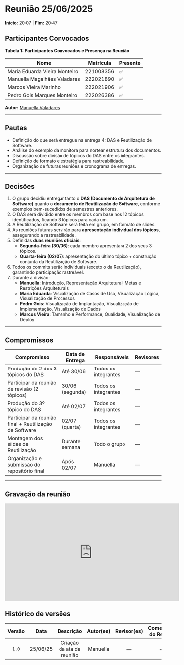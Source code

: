# Reunião 25/06/2025  
**Início:** 20:07 | **Fim:** 20:47  
 
## Participantes Convocados
 
<!-- ✅ = presente | ❌ = ausente -->
 
**Tabela 1: Participantes Convocados e Presença na Reunião**
 
| Nome                                      | Matrícula     | Presente |
|-------------------------------------------|---------------|----------|
| Maria Eduarda Vieira Monteiro             | 221008356     | ✅       |
| Manuella Magalhães Valadares              | 222021890    | ✅       |
| Marcos Vieira Marinho                     | 222021906     | ✅       |
| Pedro Gois Marques Monteiro               | 222026386     | ✅       |

**Autor:** [Manuella Valadares](https://github.com/manuvaladares)
 
---
 
## Pautas
 
- Definição do que será entregue na entrega 4: DAS e Reutilização de Software.
- Análise do exemplo da monitora para nortear estrutura dos documentos.
- Discussão sobre divisão de tópicos do DAS entre os integrantes.
- Definição de formato e estratégia para rastreabilidade.
- Organização de futuras reuniões e cronograma de entregas.
 
---
 
## Decisões
 
1. O grupo decidiu entregar tanto o **DAS (Documento de Arquitetura de Software)** quanto o **documento de Reutilização de Software**, conforme exemplos bem-sucedidos de semestres anteriores.
2. O DAS será dividido entre os membros com base nos 12 tópicos identificados, ficando 3 tópicos para cada um.
3. A Reutilização de Software será feita em grupo, em formato de slides.
4. As reuniões futuras servirão para **apresentação individual dos tópicos**, assegurando a rastreabilidade.
5. Definidas **duas reuniões oficiais**:
   - **Segunda-feira (30/06)**: cada membro apresentará 2 dos seus 3 tópicos.
   - **Quarta-feira (02/07)**: apresentação do último tópico + construção conjunta da Reutilização de Software.
6. Todos os commits serão individuais (exceto o da Reutilização), garantindo participação rastreável.
7. Durante a divisão:
   - **Manuella**: Introdução, Representação Arquitetural, Metas e Restrições Arquiteturais
   - **Maria Eduarda**: Visualização de Casos de Uso, Visualização Lógica, Visualização de Processos
   - **Pedro Gois**: Visualização de Implantação, Visualização de Implementação, Visualização de Dados
   - **Marcos Vieira**: Tamanho e Performance, Qualidade, Visualização de Deploy
 
---
 
## Compromissos
 
| Compromisso                                                    | Data de Entrega      | Responsáveis           | Revisores             |
|----------------------------------------------------------------|-----------------------|------------------------|------------------------|
| Produção de 2 dos 3 tópicos do DAS                              | Até 30/06             | Todos os integrantes   | —                      |
| Participar da reunião de revisão (2 tópicos)                    | 30/06 (segunda)       | Todos os integrantes   | —                      |
| Produção do 3º tópico do DAS                                    | Até 02/07             | Todos os integrantes   | —                      |
| Participar da reunião final + Reutilização de Software          | 02/07 (quarta)        | Todos os integrantes   | —                      |
| Montagem dos slides de Reutilização                             | Durante semana        | Todo o grupo           | —                      |
| Organização e submissão do repositório final                    | Após 02/07            | Manuella               | —                      |

---
 
## Gravação da reunião
 
<iframe width="560" height="315" src="https://www.youtube.com/embed/S9iNy-0zSsA?si=XV4gKqlHLiIkpiYW" title="YouTube video player" frameborder="0" allow="accelerometer; autoplay; clipboard-write; encrypted-media; gyroscope; picture-in-picture; web-share" referrerpolicy="strict-origin-when-cross-origin" allowfullscreen></iframe>

## Histórico de versões

| Versão | Data     | Descrição                     | Autor(es) | Revisor(es) | Comentário do Revisor |
| :-: | :-: | :-: | :-: | :-: | :-: |
| `1.0`  | 25/06/25 | Criação da ata da reunião     | Manuella  | —           | —                      |